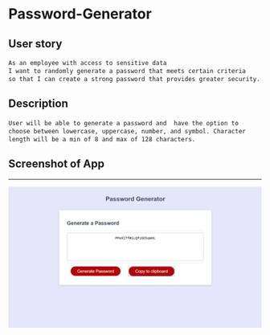 # Password-Generator


## User story 
```
As an employee with access to sensitive data
I want to randomly generate a password that meets certain criteria
so that I can create a strong password that provides greater security.
```

## Description 
```
User will be able to generate a password and  have the option to choose between lowercase, uppercase, number, and symbol. Character length will be a min of 8 and max of 128 characters. 
```
## Screenshot of App
---
![home](/images/password_generator.png)





